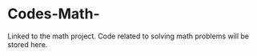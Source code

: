 # Codes-Math-
Linked to the math project.
Code related to solving math problems will be stored here.
